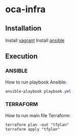 # oca-infra

## Installation
Install [vagrant](https://developer.hashicorp.com/vagrant/install)
Install [ansible](https://docs.ansible.com/ansible/latest/installation_guide/intro_installation.html#pipx-install)

## Execution
### ANSIBLE
How to run playbook Ansible:
```PowerShell
ansible-playbook playbook.yml 
```

### TERRAFORM
How to run main file Terraform:
```hcl
terraform plan -out "tfplan"
terraform apply "tfplan"
```

